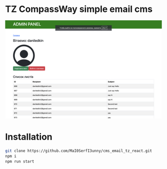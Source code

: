 # TZ CompassWay simple email cms

![ScreenIntro](https://github.com/MaI0SerfI3unny/cms_email_tz_react/blob/main/screenshot.png)

# Installation

```sh
git clone https://github.com/MaI0SerfI3unny/cms_email_tz_react.git
npm i
npm run start
```